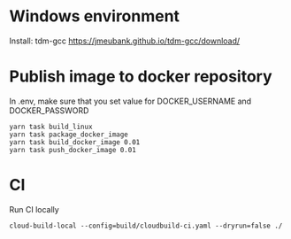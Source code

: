 # Windows environment

Install:
tdm-gcc
https://jmeubank.github.io/tdm-gcc/download/

# Publish image to docker repository

In .env, make sure that you set value for DOCKER_USERNAME and DOCKER_PASSWORD

```
yarn task build_linux
yarn task package_docker_image
yarn task build_docker_image 0.01
yarn task push_docker_image 0.01
```

# CI

Run CI locally

```
cloud-build-local --config=build/cloudbuild-ci.yaml --dryrun=false ./
```